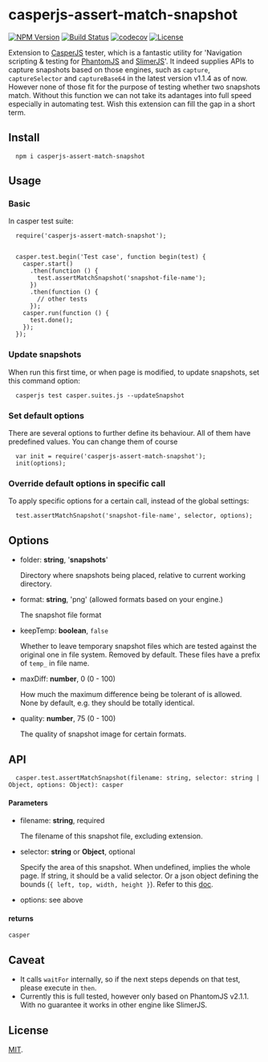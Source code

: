 # casperjs-assert-match-snapshot

[![NPM Version](https://img.shields.io/npm/v/casperjs-assert-match-snapshot.svg?style=flat)](https://www.npmjs.org/package/casperjs-assert-match-snapshot)
[![Build Status](https://travis-ci.org/roneyrao/casperjs-assert-match-snapshot.svg?branch=master)](https://travis-ci.org/roneyrao/casperjs-assert-match-snapshot)
[![codecov](https://codecov.io/gh/roneyrao/casperjs-assert-match-snapshot/branch/master/graph/badge.svg)](https://codecov.io/gh/roneyrao/casperjs-assert-match-snapshot)
[![License](https://img.shields.io/badge/license-MIT-blue.svg)](https://raw.githubusercontent.com/roneyrao/casperjs-assert-match-snapshot/master/LICENSE)

Extension to [CasperJS]() tester, which is a fantastic utility for 'Navigation scripting & testing for [PhantomJS](http://phantomjs.org/) and [SlimerJS](https://slimerjs.org)'. It indeed supplies APIs to capture snapshots based on those engines, such as `capture`, `captureSelector` and `captureBase64` in the latest version v1.1.4 as of now. However none of those fit for the purpose of testing whether two snapshots match. Without this function we can not take its adantages into full speed especially in automating test. Wish this extension can fill the gap in a short term.

## Install

```
  npm i casperjs-assert-match-snapshot
```

## Usage

### Basic

In casper test suite:

```
  require('casperjs-assert-match-snapshot');


  casper.test.begin('Test case', function begin(test) {
    casper.start()
      .then(function () {
        test.assertMatchSnapshot('snapshot-file-name');
      })
      .then(function () {
        // other tests
      });
    casper.run(function () {
      test.done();
    });
  });
```

### Update snapshots

When run this first time, or when page is modified, to update snapshots, set this command option:

```
  casperjs test casper.suites.js --updateSnapshot
```

### Set default options

There are several options to further define its behaviour. All of them have predefined values. You can change them of course

```
  var init = require('casperjs-assert-match-snapshot');
  init(options);
```

### Override default options in specific call

To apply specific options for a certain call, instead of the global settings:

```
  test.assertMatchSnapshot('snapshot-file-name', selector, options);
```

## Options

- folder: **string**, '__snapshots__'

  Directory where snapshots being placed, relative to current working directory.

- format: **string**, 'png' (allowed formats based on your engine.)

  The snapshot file format

- keepTemp: **boolean**, `false`

  Whether to leave temporary snapshot files which are tested against the original one in file system. Removed by default. These files have a prefix of `temp_` in file name.

- maxDiff: **number**, 0 (0 - 100)

  How much the maximum difference being be tolerant of is allowed. None by default, e.g. they should be totally identical.

- quality: **number**, 75 (0 - 100)

  The quality of snapshot image for certain formats.


## API

```
  casper.test.assertMatchSnapshot(filename: string, selector: string | Object, options: Object): casper
```

#### Parameters

- filename: **string**, required

  The filename of this snapshot file, excluding extension.

- selector: **string** or **Object**, optional

  Specify the area of this snapshot. When undefined, implies the whole page. If string, it should be a valid selector. Or a json object defining the bounds (`{ left, top, width, height }`). Refer to this [doc](http://docs.casperjs.org/en/latest/modules/casper.html#capture).

- options: see above

#### returns

`casper`


## Caveat

- It calls `waitFor` internally, so if the next steps depends on that test, please execute in `then`.
- Currently this is full tested, however only based on PhantomJS v2.1.1. With no guarantee it works in other engine like SlimerJS.


## License

[MIT](LICENSE).
